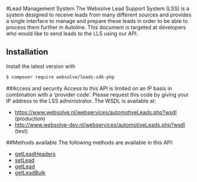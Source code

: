 #Lead Management System
The Websolve Lead Support System (LSS) is a system designed to receive leads from many different sources and provides a single interface to manage and prepare these leads in order to be able to process them further in Autoline. This document is targeted at developers who would like to send leads to the LLS using our API.

## Installation
Install the latest version with
```bash
$ composer require websolve/leads-sdk-php
```

##Access and security
Access to this API is limited on an IP basis in combination with a ‘provider code’. Please request this code by giving your IP address to the LSS administrator. The WSDL is available at:
- https://www.websolve.nl/webservices/automotiveLeads.php?wsdl (production)
- http://www.websolve-dev.nl/webservices/automotiveLeads.php?wsdl (test)

##Methods available
The following methods are available in this API:
- [getLeadHeaders](docs/01-methods.md#getleadheaders)
- [setLead](docs/01-methods.md#setlead)
- [getLead](docs/01-methods.md#getlead)
- [getLeadBulk](docs/01-methods.md#getleadbulk)
